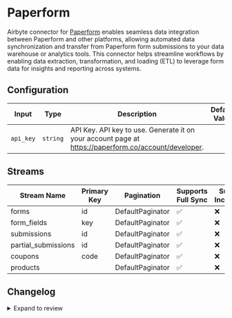 # Paperform
Airbyte connector for [Paperform](https://paperform.co/) enables seamless data integration between Paperform and other platforms, allowing automated data synchronization and transfer from Paperform form submissions to your data warehouse or analytics tools. This connector helps streamline workflows by enabling data extraction, transformation, and loading (ETL) to leverage form data for insights and reporting across systems.

## Configuration

| Input | Type | Description | Default Value |
|-------|------|-------------|---------------|
| `api_key` | `string` | API Key. API key to use. Generate it on your account page at https://paperform.co/account/developer. |  |

## Streams
| Stream Name | Primary Key | Pagination | Supports Full Sync | Supports Incremental |
|-------------|-------------|------------|---------------------|----------------------|
| forms | id | DefaultPaginator | ✅ |  ❌  |
| form_fields | key | DefaultPaginator | ✅ |  ❌  |
| submissions | id | DefaultPaginator | ✅ |  ❌  |
| partial_submissions | id | DefaultPaginator | ✅ |  ❌  |
| coupons | code | DefaultPaginator | ✅ |  ❌  |
| products |  | DefaultPaginator | ✅ |  ❌  |

## Changelog

<details>
  <summary>Expand to review</summary>

| Version          | Date              | Pull Request | Subject        |
|------------------|-------------------|--------------|----------------|
| 0.0.8 | 2025-01-25 | [52490](https://github.com/airbytehq/airbyte/pull/52490) | Update dependencies |
| 0.0.7 | 2025-01-18 | [51853](https://github.com/airbytehq/airbyte/pull/51853) | Update dependencies |
| 0.0.6 | 2025-01-11 | [51357](https://github.com/airbytehq/airbyte/pull/51357) | Update dependencies |
| 0.0.5 | 2024-12-28 | [50240](https://github.com/airbytehq/airbyte/pull/50240) | Update dependencies |
| 0.0.4 | 2024-12-14 | [49698](https://github.com/airbytehq/airbyte/pull/49698) | Update dependencies |
| 0.0.3 | 2024-12-12 | [49370](https://github.com/airbytehq/airbyte/pull/49370) | Update dependencies |
| 0.0.2 | 2024-12-11 | [49075](https://github.com/airbytehq/airbyte/pull/49075) | Starting with this version, the Docker image is now rootless. Please note that this and future versions will not be compatible with Airbyte versions earlier than 0.64 |
| 0.0.1 | 2024-10-31 | | Initial release by [@parthiv11](https://github.com/parthiv11) via Connector Builder |

</details>
